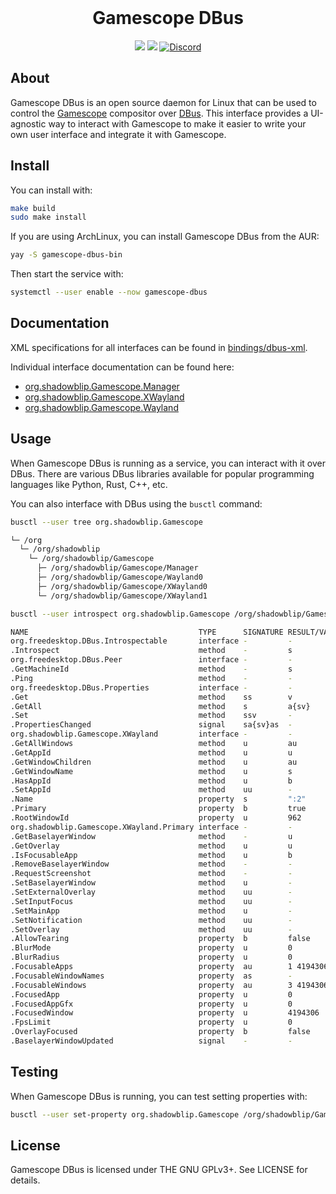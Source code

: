 <br>
<h1 align="center">
  Gamescope DBus
</h1>

<p align="center">
  <a href="https://github.com/ShadowBlip/gamescope-dbus/stargazers"><img src="https://img.shields.io/github/stars/ShadowBlip/gamescope-dbus" /></a>
  <a href="https://github.com/ShadowBlip/gamescope-dbus/blob/main/LICENSE"><img src="https://img.shields.io/github/license/ShadowBlip/gamescope-dbus" /></a>
  <a href="https://discord.gg/Ea9ABXhtkv"><img alt="Discord" src="https://img.shields.io/discord/721211671124770837?label=discord" /></a>
  <br>
</p>

## About

Gamescope DBus is an open source daemon for Linux that can be used to control the [Gamescope](https://github.com/ValveSoftware/gamescope)
compositor over [DBus](https://www.freedesktop.org/wiki/Software/dbus/). This interface provides
a UI-agnostic way to interact with Gamescope to make it easier to write your own
user interface and integrate it with Gamescope.

## Install

You can install with:

```bash
make build
sudo make install
```

If you are using ArchLinux, you can install Gamescope DBus from the AUR:

```bash
yay -S gamescope-dbus-bin
```

Then start the service with:

```bash
systemctl --user enable --now gamescope-dbus
```

## Documentation

XML specifications for all interfaces can be found in [bindings/dbus-xml](./bindings/dbus-xml).

Individual interface documentation can be found here:

- [org.shadowblip.Gamescope.Manager](./docs/manager.md)
- [org.shadowblip.Gamescope.XWayland](./docs/xwayland.md)
- [org.shadowblip.Gamescope.Wayland](./docs/wayland.md)

## Usage

When Gamescope DBus is running as a service, you can interact with it over DBus.
There are various DBus libraries available for popular programming languages
like Python, Rust, C++, etc.

You can also interface with DBus using the `busctl` command:

```bash
busctl --user tree org.shadowblip.Gamescope
```

```bash
└─ /org
  └─ /org/shadowblip
    └─ /org/shadowblip/Gamescope
      ├─ /org/shadowblip/Gamescope/Manager
      ├─ /org/shadowblip/Gamescope/Wayland0
      ├─ /org/shadowblip/Gamescope/XWayland0
      └─ /org/shadowblip/Gamescope/XWayland1
```

```bash
busctl --user introspect org.shadowblip.Gamescope /org/shadowblip/Gamescope/XWayland0
```

```bash
NAME                                      TYPE      SIGNATURE RESULT/VALUE            FLAGS
org.freedesktop.DBus.Introspectable       interface -         -                       -
.Introspect                               method    -         s                       -
org.freedesktop.DBus.Peer                 interface -         -                       -
.GetMachineId                             method    -         s                       -
.Ping                                     method    -         -                       -
org.freedesktop.DBus.Properties           interface -         -                       -
.Get                                      method    ss        v                       -
.GetAll                                   method    s         a{sv}                   -
.Set                                      method    ssv       -                       -
.PropertiesChanged                        signal    sa{sv}as  -                       -
org.shadowblip.Gamescope.XWayland         interface -         -                       -
.GetAllWindows                            method    u         au                      -
.GetAppId                                 method    u         u                       -
.GetWindowChildren                        method    u         au                      -
.GetWindowName                            method    u         s                       -
.HasAppId                                 method    u         b                       -
.SetAppId                                 method    uu        -                       -
.Name                                     property  s         ":2"                    emits-change
.Primary                                  property  b         true                    emits-change
.RootWindowId                             property  u         962                     emits-change
org.shadowblip.Gamescope.XWayland.Primary interface -         -                       -
.GetBaselayerWindow                       method    -         u                       -
.GetOverlay                               method    u         u                       -
.IsFocusableApp                           method    u         b                       -
.RemoveBaselayerWindow                    method    -         -                       -
.RequestScreenshot                        method    -         -                       -
.SetBaselayerWindow                       method    u         -                       -
.SetExternalOverlay                       method    uu        -                       -
.SetInputFocus                            method    uu        -                       -
.SetMainApp                               method    u         -                       -
.SetNotification                          method    uu        -                       -
.SetOverlay                               method    uu        -                       -
.AllowTearing                             property  b         false                   emits-change writable
.BlurMode                                 property  u         0                       emits-change writable
.BlurRadius                               property  u         0                       emits-change writable
.FocusableApps                            property  au        1 4194306               emits-change
.FocusableWindowNames                     property  as        -                       emits-change
.FocusableWindows                         property  au        3 4194306 4194306 64337 emits-change
.FocusedApp                               property  u         0                       emits-change
.FocusedAppGfx                            property  u         0                       emits-change
.FocusedWindow                            property  u         4194306                 emits-change
.FpsLimit                                 property  u         0                       emits-change writable
.OverlayFocused                           property  b         false                   emits-change
.BaselayerWindowUpdated                   signal    -         -                       -
```

## Testing

When Gamescope DBus is running, you can test setting properties with:

```bash
busctl --user set-property org.shadowblip.Gamescope /org/shadowblip/Gamescope/XWayland0 org.shadowblip.Gamescope.XWayland.Primary BlurMode "u" 2
```

## License

Gamescope DBus is licensed under THE GNU GPLv3+. See LICENSE for details.
